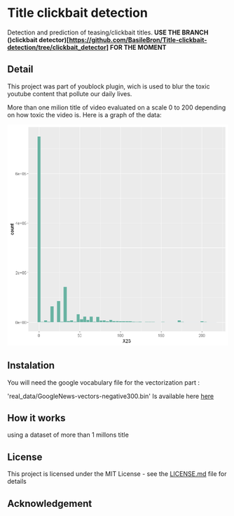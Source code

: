 # Title clickbait detection

Detection and prediction of teasing/clickbait titles.
**USE THE BRANCH ()clickbait detector)[https://github.com/BasileBron/Title-clickbait-detection/tree/clickbait_detector] FOR THE MOMENT**

## Detail

This project was part of youblock plugin, wich is used to blur the toxic youtube content that pollute our daily lives.

More than one milion title of video evaluated on a scale 0 to 200 depending on how toxic the video is.
Here is a graph of the data:

![clickbait title dataset](img/README-a5c62a3e.png)

## Instalation

You will need the google vocabulary file for the vectorization part :

'real_data/GoogleNews-vectors-negative300.bin' Is available here [here](https://github.com/mmihaltz/word2vec-GoogleNews-vectors)

## How it works

using a dataset of more than 1 millons title

## License

This project is licensed under the MIT License - see the [LICENSE.md](LICENSE.md) file for details

## Acknowledgement

